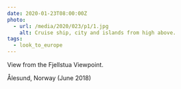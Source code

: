 ```yaml
---
date: 2020-01-23T08:00:00Z
photo:
  - url: /media/2020/023/p1/1.jpg
    alt: Cruise ship, city and islands from high above.
tags:
  - look_to_europe
---
```


View from the Fjellstua Viewpoint.

Ålesund, Norway (June 2018)
